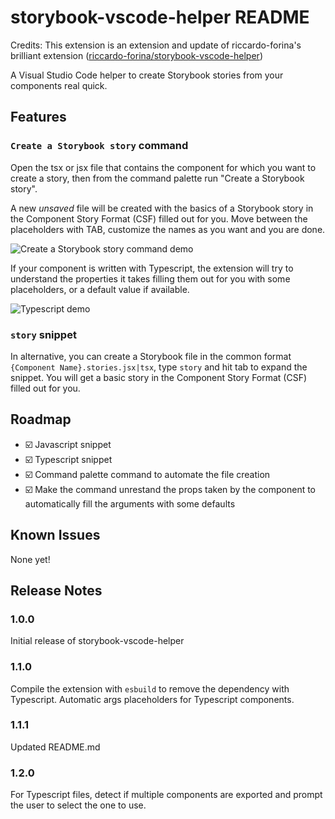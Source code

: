 # storybook-vscode-helper README

Credits: This extension is an extension and update of riccardo-forina's brilliant extension ([riccardo-forina/storybook-vscode-helper](https://github.com/riccardo-forina/storybook-vscode-helper))

A Visual Studio Code helper to create Storybook stories from your components real quick.

## Features

### `Create a Storybook story` command

Open the tsx or jsx file that contains the component for which you want to create a story, then from the command palette run "Create a Storybook story".

A new _unsaved_ file will be created with the basics of a Storybook story in the Component Story Format (CSF) filled out for you. Move between the placeholders with TAB, customize the names as you want and you are done.

![Create a Storybook story command demo](command-demo.gif)

If your component is written with Typescript, the extension will try to understand the properties it takes filling them out for you with some placeholders, or a default value if available.

![Typescript demo](command-demo-typescript.gif)

### `story` snippet

In alternative, you can create a Storybook file in the common format `{Component Name}.stories.jsx|tsx`, type `story` and hit tab to expand the snippet. You will get a basic story in the Component Story Format (CSF) filled out for you.

## Roadmap

- ☑️ Javascript snippet
- ☑️ Typescript snippet
- ☑️ Command palette command to automate the file creation
- ☑️ Make the command unrestand the props taken by the component to automatically fill the arguments with some defaults

## Known Issues

None yet!

## Release Notes

### 1.0.0

Initial release of storybook-vscode-helper

### 1.1.0

Compile the extension with `esbuild` to remove the dependency with Typescript.
Automatic args placeholders for Typescript components.

### 1.1.1

Updated README.md

### 1.2.0

For Typescript files, detect if multiple components are exported and prompt the user to select the one to use.
